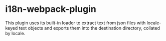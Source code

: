 # i18n-webpack-plugin
This plugin uses its built-in loader to extract text from json files with locale-keyed text objects and exports them into the 
destination directory, collated by locale.